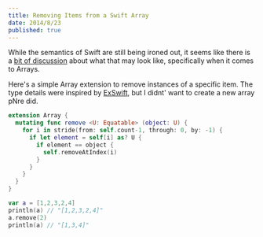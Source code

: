 ```yaml
---
title: Removing Items from a Swift Array
date: 2014/8/23
published: true
---
```


While the semantics of Swift are still being ironed out, it seems like there is a [bit of discussion](https://devforums.apple.com/message/979026#979026) about what that may look like, specifically when it comes to Arrays.

Here's a simple Array extension to remove instances of a specific item. The type details were inspired by [ExSwift](https://github.com/pNre/ExSwift/blob/master/ExSwift/Array.swift), but I didnt' want to create a new array pNre did.


~~~ swift
extension Array {
  mutating func remove <U: Equatable> (object: U) {
    for i in stride(from: self.count-1, through: 0, by: -1) {
      if let element = self[i] as? U {
        if element == object {
          self.removeAtIndex(i)
        }
      }
    }
  }
}

var a = [1,2,3,2,4]
println(a) // "[1,2,3,2,4]"
a.remove(2)
println(a) // "[1,3,4]"
~~~

